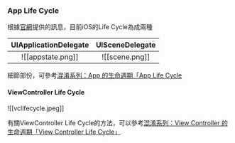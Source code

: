 ### App Life Cycle
根據[官網](https://developer.apple.com/documentation/uikit/app_and_environment/managing_your_app_s_life_cycle)提供的訊息，目前iOS的Life Cycle為成兩種

|UIApplicationDelegate | UISceneDelegate |
|:-:|:-:|
|![[appstate.png]]|![[scene.png]]|

細節部份，可參考[混淆系列：App 的生命週期「App Life Cycle](https://medium.com/%E5%9C%A8%E7%A8%8B%E5%BC%8F%E8%88%87%E6%97%85%E8%A1%8C%E7%9A%84%E8%B7%AF%E4%B8%8A/%E6%B7%B7%E6%B7%86%E7%B3%BB%E5%88%97-app-%E7%9A%84%E7%94%9F%E5%91%BD%E9%80%B1%E6%9C%9F-app-life-cycle-6ef9c88e9737)

#### ViewController Life Cycle
![[vclifecycle.jpeg]]

有關ViewController Life Cycle的方法，可以參考[混淆系列：View Controller 的生命週期「View Controller Life Cycle」](https://medium.com/%E5%9C%A8%E7%A8%8B%E5%BC%8F%E8%88%87%E6%97%85%E8%A1%8C%E7%9A%84%E8%B7%AF%E4%B8%8A/%E6%B7%B7%E6%B7%86%E7%B3%BB%E5%88%97-view-controller-%E7%9A%84%E7%94%9F%E5%91%BD%E9%80%B1%E6%9C%9F-view-controller-life-cycle-179462e95894)

